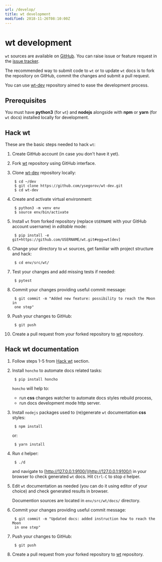 ```yaml
---
url: /develop/
title: wt development
modified: 2018-11-26T08:10:00Z
---
```


# wt development

`wt` sources are available on [GitHub][wt]. You can raise issue or feature
request in the [issue tracker][wt-issues].

The recommended way to submit code to `wt` or to update `wt` docs is to fork
the repository on GitHub, commit the changes and submit a pull request.

You can use [wt-dev][wt-dev] repository aimed to ease the development process.


## Prerequisites

You must have **python3** (for `wt`) and **nodejs** alongside with **npm** or
**yarn** (for `wt` docs) installed locally for development.


## Hack wt

These are the basic steps needed to hack `wt`:

1. Create GitHub account (in case you don't have it yet).

2. Fork [wt][wt] repository using GitHub interface.

3. Clone [wt-dev][wt-dev] repository locally:

        $ cd ~/dev
        $ git clone https://github.com/ysegorov/wt-dev.git
        $ cd wt-dev

4. Create and activate virtual environment:

        $ python3 -m venv env
        $ source env/bin/activate

5. Install `wt` from forked repository (replace `USERNAME` with your GitHub
   account username) in *editable* mode:

        $ pip install -e git+https://github.com/USERNAME/wt.git#egg=wt[dev]

6. Change your directory to `wt` sources, get familiar with project structure
   and hack:

        $ cd env/src/wt/

7. Test your changes and add missing tests if needed:

        $ pytest

8. Commit your changes providing useful commit message:

        $ git commit -m "Added new feature: possibility to reach the Moon in
        one step"

9. Push your changes to GitHub:

        $ git push

10. Create a pull request from your forked repository to [wt][wt] repository.


## Hack wt documentation

1. Follow steps 1-5 from [Hack wt](#hack-wt) section.

2. Install `honcho` to automate docs related tasks:

        $ pip install honcho

    `honcho` will help to:

    - run **css** changes watcher to automate docs styles rebuild process,
    - run docs development mode http server.

3. Install `nodejs` packages used to (re)generate `wt` documentation
   **css** styles:

        $ npm install

    or:

        $ yarn install

4. Run `d` helper:

        $ ./d

    and navigate to [http://127.0.0.1:9100/](http://127.0.0.1:9100/) in your
    browser to check generated `wt` docs.
    Hit `Ctrl-C` to stop `d` helper.

5. Edit `wt` documentation as needed (you can do it using editor of your
   choice) and check generated results in browser.

    Documention sources are located in `env/src/wt/docs/` directory.

6. Commit your changes providing useful commit message:

        $ git commit -m "Updated docs: added instruction how to reach the Moon
        in one step"

7. Push your changes to GitHub:

        $ git push

8. Create a pull request from your forked repository to [wt][wt] repository.





[wt]: https://github.com/ysegorov/wt/
[wt-issues]: https://github.com/ysegorov/wt/issues
[wt-dev]: https://github.com/ysegorov/wt-dev/
